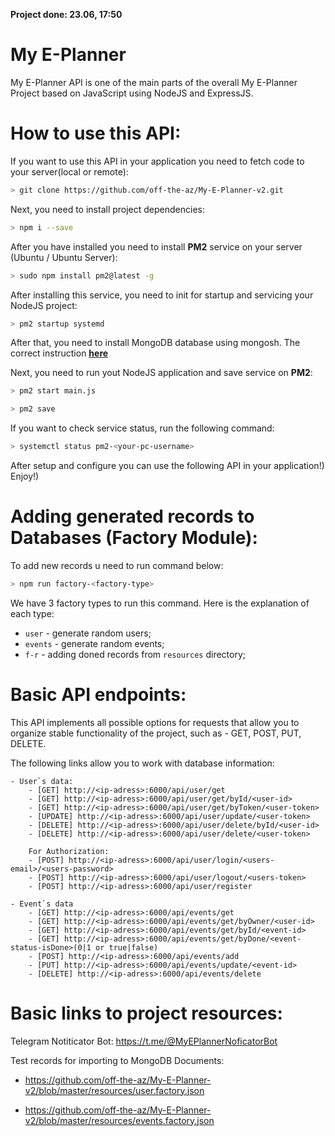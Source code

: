 <b>Project done: 23.06, 17:50</b>

# My E-Planner

My E-Planner API is one of the main parts of the overall My E-Planner Project based on JavaScript using NodeJS and ExpressJS.

# How to use this API:

If you want to use this API in your application you need to fetch code to your server(local or remote):

```bash
> git clone https://github.com/off-the-az/My-E-Planner-v2.git
```

Next, you need to install project dependencies:

```bash
> npm i --save
```

After you have installed you need to install <b>PM2</b> service on your server (Ubuntu / Ubuntu Server):

```bash
> sudo npm install pm2@latest -g
```

After installing this service, you need to init for startup and servicing your NodeJS project:

```bash
> pm2 startup systemd
```

After that, you need to install MongoDB database using mongosh. The correct instruction <a href="https://www.digitalocean.com/community/tutorials/how-to-install-mongodb-on-ubuntu-20-04"><b>here</b></a>

Next, you need to run yout NodeJS application and save service on <b>PM2</b>:

```bash
> pm2 start main.js
```

```bash
> pm2 save
```

If you want to check service status, run the following command:

```bash
> systemctl status pm2-<your-pc-username>
```

After setup and configure you can use the following API in your application!) Enjoy!)

# Adding generated records to Databases (Factory Module):

To add new records u need to run command below:

```bash
> npm run factory-<factory-type>
```

We have 3 factory types to run this command. Here is the explanation of each type:

- `user` - generate random users;
- `events` - generate random events;
- `f-r` - adding doned records from `resources` directory;

# Basic API endpoints:

This API implements all possible options for requests that allow you to organize stable functionality of the project, such as - GET, POST, PUT, DELETE.

The following links allow you to work with database information:

    - User`s data:
        - [GET] http://<ip-adress>:6000/api/user/get
        - [GET] http://<ip-adress>:6000/api/user/get/byId/<user-id>
        - [GET] http://<ip-adress>:6000/api/user/get/byToken/<user-token>
        - [UPDATE] http://<ip-adress>:6000/api/user/update/<user-token>
        - [DELETE] http://<ip-adress>:6000/api/user/delete/byId/<user-id>
        - [DELETE] http://<ip-adress>:6000/api/user/delete/<user-token>

        For Authorization:
        - [POST] http://<ip-adress>:6000/api/user/login/<users-email>/<users-password>
        - [POST] http://<ip-adress>:6000/api/user/logout/<users-token>
        - [POST] http://<ip-adress>:6000/api/user/register

    - Event`s data
        - [GET] http://<ip-adress>:6000/api/events/get
        - [GET] http://<ip-adress>:6000/api/events/get/byOwner/<user-id>
        - [GET] http://<ip-adress>:6000/api/events/get/byId/<event-id>
        - [GET] http://<ip-adress>:6000/api/events/get/byDone/<event-status-isDone>(0|1 or true|false)
        - [POST] http://<ip-adress>:6000/api/events/add
        - [PUT] http://<ip-adress>:6000/api/events/update/<event-id>
        - [DELETE] http://<ip-adress>:6000/api/events/delete


# Basic links to project resources:

Telegram Notiticator Bot: https://t.me/@MyEPlannerNoficatorBot

Test records for importing to MongoDB Documents:

- https://github.com/off-the-az/My-E-Planner-v2/blob/master/resources/user.factory.json

- https://github.com/off-the-az/My-E-Planner-v2/blob/master/resources/events.factory.json
